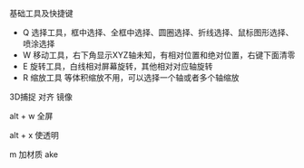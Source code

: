 基础工具及快捷键
- Q 选择工具，框中选择、全框中选择、圆圈选择、折线选择、鼠标图形选择、喷涂选择
- W 移动工具，右下角显示XYZ轴未知，有相对位置和绝对位置，右键下面清零
- E 旋转工具，白线相对屏幕旋转，其他相对对应轴旋转
- R 缩放工具 等体积缩放不用，可以选择一个轴或者多个轴缩放

3D捕捉
对齐
镜像

alt + w 全屏

alt + x 使透明

m 加材质
ake



<!--stackedit_data:
eyJoaXN0b3J5IjpbLTE4MTQwMTQzMDAsLTE1NTE4MjYxMDldfQ
==
-->